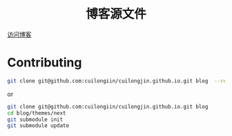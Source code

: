 <h1 align="center">博客源文件</h1>

<span align="center"><a href="https://cuilongjin.github.io">访问博客</a></span>


# Contributing

```sh
git clone git@github.com:cuilongiin/cuilongjin.github.io.git blog  --recursive
```

or

```sh
git clone git@github.com:cuilongiin/cuilongjin.github.io.git blog
cd blog/themes/next
git submodule init
git submodule update
```

